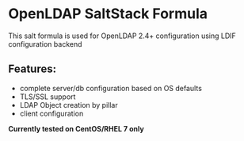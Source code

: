 OpenLDAP SaltStack Formula
==========================

This salt formula is used for OpenLDAP 2.4+ configuration using LDIF configuration backend

**Features:**
-------------
- complete server/db configuration based on OS defaults
- TLS/SSL support
- LDAP Object creation by pillar
- client configuration

**Currently tested on CentOS/RHEL 7 only**

